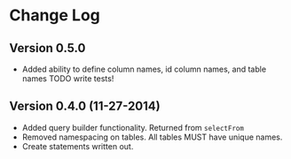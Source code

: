 # Change Log

## Version 0.5.0

- Added ability to define column names, id column names, and table names
TODO write tests!

## Version 0.4.0 (11-27-2014)

- Added query builder functionality. Returned from `selectFrom`
- Removed namespacing on tables. All tables MUST have unique names.
- Create statements written out.
